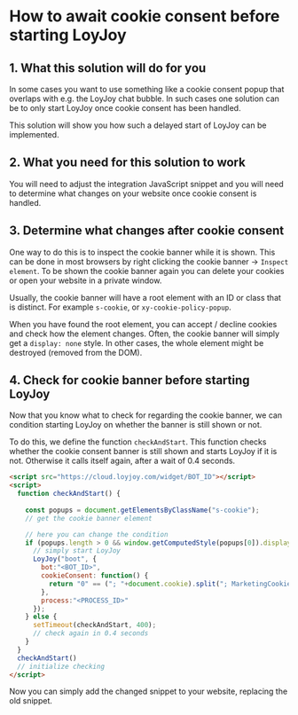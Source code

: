 # How to await cookie consent before starting LoyJoy

## 1. What this solution will do for you

In some cases you want to use something like a cookie consent popup that
overlaps with e.g. the LoyJoy chat bubble. In such cases one solution can be to
only start LoyJoy once cookie consent has been handled.

This solution will show you how such a delayed start of LoyJoy can be implemented.

## 2. What you need for this solution to work

You will need to adjust the integration JavaScript snippet and you will need to
determine what changes on your website once cookie consent is handled.

## 3. Determine what changes after cookie consent

One way to do this is to inspect the cookie banner while it is shown. This can
be done in most browsers by right clicking the cookie banner -> `Inspect
element`. To be shown the cookie banner again you can delete your cookies or 
open your website in a private window.

Usually, the cookie banner will have a root element with an ID or class that is
distinct. For example `s-cookie`, or `xy-cookie-policy-popup`.

When you have found the root element, you can accept / decline cookies and
check how the element changes. Often, the cookie banner will simply get a
`display: none` style. In other cases, the whole element might be destroyed
(removed from the DOM).

## 4. Check for cookie banner before starting LoyJoy

Now that you know what to check for regarding the cookie banner, we can
condition starting LoyJoy on whether the banner is still shown or not.

To do this, we define the function `checkAndStart`. This function checks
whether the cookie consent banner is still shown and starts LoyJoy if it
is not. Otherwise it calls itself again, after a wait of 0.4 seconds.

```html
<script src="https://cloud.loyjoy.com/widget/BOT_ID"></script>
<script>
  function checkAndStart() {
    
    const popups = document.getElementsByClassName("s-cookie");
    // get the cookie banner element

    // here you can change the condition
    if (popups.length > 0 && window.getComputedStyle(popups[0]).display === "none") {
      // simply start LoyJoy
      LoyJoy("boot", {
        bot:"<BOT_ID>",
        cookieConsent: function() {
          return "0" == ("; "+document.cookie).split("; MarketingCookiesDisabled\x3d").pop().split(";").shift()
        },
        process:"<PROCESS_ID>"
      });
    } else {
      setTimeout(checkAndStart, 400);
      // check again in 0.4 seconds
    }
  }
  checkAndStart()
  // initialize checking
</script>
```

Now you can simply add the changed snippet to your website, replacing the old snippet. 
